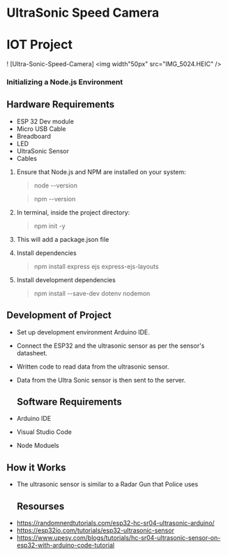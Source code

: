 # UltraSonic Speed Camera
# IOT Project
! [Ultra-Sonic-Speed-Camera] 
<img width"50px" src="IMG_5024.HEIC" />
### Initializing a Node.js Environment

## Hardware Requirements
- ESP 32 Dev module
- Micro USB Cable
- Breadboard
- LED
- UltraSonic Sensor
- Cables
  
1. Ensure that Node.js and NPM are installed on your system:
    > node --version

    > npm --version

2. In terminal, inside the project directory:
    > npm init -y

3. This will add a package.json file

4. Install dependencies
    > npm install express ejs express-ejs-layouts

5. Install development dependencies
    > npm install --save-dev dotenv nodemon

## Development of Project
- Set up development environment Arduino IDE.
- Connect the ESP32 and the ultrasonic sensor as per the sensor's datasheet.
- Written code to read data from the ultrasonic sensor.
- Data from the Ultra Sonic sensor is then sent to the server. 

   ## Software Requirements
- Arduino IDE
- Visual Studio Code
- Node Moduels


## How it Works

- The ultrasonic sensor is similar to a Radar Gun that Police uses
  ## Resourses
- https://randomnerdtutorials.com/esp32-hc-sr04-ultrasonic-arduino/
- https://esp32io.com/tutorials/esp32-ultrasonic-sensor
- https://www.upesy.com/blogs/tutorials/hc-sr04-ultrasonic-sensor-on-esp32-with-arduino-code-tutorial 
